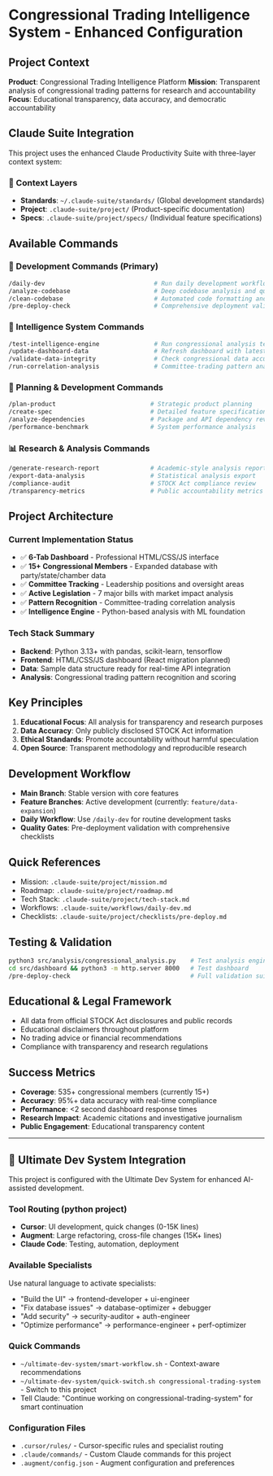 # Congressional Trading Intelligence System - Enhanced Configuration

## Project Context
**Product**: Congressional Trading Intelligence Platform
**Mission**: Transparent analysis of congressional trading patterns for research and accountability
**Focus**: Educational transparency, data accuracy, and democratic accountability

## Claude Suite Integration
This project uses the enhanced Claude Productivity Suite with three-layer context system:

### 📁 Context Layers
- **Standards**: `~/.claude-suite/standards/` (Global development standards)
- **Project**: `.claude-suite/project/` (Product-specific documentation)  
- **Specs**: `.claude-suite/project/specs/` (Individual feature specifications)

## Available Commands

### 🚀 Development Commands (Primary)
```bash
/daily-dev                              # Run daily development workflow
/analyze-codebase                       # Deep codebase analysis and quality check
/clean-codebase                         # Automated code formatting and cleanup
/pre-deploy-check                       # Comprehensive deployment validation
```

### 🔧 Intelligence System Commands
```bash
/test-intelligence-engine               # Run congressional analysis tests
/update-dashboard-data                  # Refresh dashboard with latest data
/validate-data-integrity                # Check congressional data accuracy
/run-correlation-analysis               # Committee-trading pattern analysis
```

### 🧠 Planning & Development Commands  
```bash
/plan-product                          # Strategic product planning
/create-spec                           # Detailed feature specifications
/analyze-dependencies                  # Package and API dependency review
/performance-benchmark                 # System performance analysis
```

### 📊 Research & Analysis Commands
```bash
/generate-research-report              # Academic-style analysis report
/export-data-analysis                  # Statistical analysis export
/compliance-audit                      # STOCK Act compliance review
/transparency-metrics                  # Public accountability metrics
```

## Project Architecture

### Current Implementation Status
- ✅ **6-Tab Dashboard** - Professional HTML/CSS/JS interface
- ✅ **15+ Congressional Members** - Expanded database with party/state/chamber data
- ✅ **Committee Tracking** - Leadership positions and oversight areas
- ✅ **Active Legislation** - 7 major bills with market impact analysis
- ✅ **Pattern Recognition** - Committee-trading correlation analysis
- ✅ **Intelligence Engine** - Python-based analysis with ML foundation

### Tech Stack Summary
- **Backend**: Python 3.13+ with pandas, scikit-learn, tensorflow
- **Frontend**: HTML/CSS/JS dashboard (React migration planned)
- **Data**: Sample data structure ready for real-time API integration
- **Analysis**: Congressional trading pattern recognition and scoring

## Key Principles
1. **Educational Focus**: All analysis for transparency and research purposes
2. **Data Accuracy**: Only publicly disclosed STOCK Act information
3. **Ethical Standards**: Promote accountability without harmful speculation
4. **Open Source**: Transparent methodology and reproducible research

## Development Workflow
- **Main Branch**: Stable version with core features
- **Feature Branches**: Active development (currently: `feature/data-expansion`)
- **Daily Workflow**: Use `/daily-dev` for routine development tasks
- **Quality Gates**: Pre-deployment validation with comprehensive checklists

## Quick References
- Mission: `.claude-suite/project/mission.md`
- Roadmap: `.claude-suite/project/roadmap.md`  
- Tech Stack: `.claude-suite/project/tech-stack.md`
- Workflows: `.claude-suite/workflows/daily-dev.md`
- Checklists: `.claude-suite/project/checklists/pre-deploy.md`

## Testing & Validation
```bash
python3 src/analysis/congressional_analysis.py    # Test analysis engine
cd src/dashboard && python3 -m http.server 8000   # Test dashboard
/pre-deploy-check                                 # Full validation suite
```

## Educational & Legal Framework
- All data from official STOCK Act disclosures and public records
- Educational disclaimers throughout platform
- No trading advice or financial recommendations
- Compliance with transparency and research regulations

## Success Metrics
- **Coverage**: 535+ congressional members (currently 15+)
- **Accuracy**: 95%+ data accuracy with real-time compliance
- **Performance**: <2 second dashboard response times
- **Research Impact**: Academic citations and investigative journalism
- **Public Engagement**: Educational transparency content
---

## 🚀 Ultimate Dev System Integration

This project is configured with the Ultimate Dev System for enhanced AI-assisted development.

### Tool Routing (python project)
- **Cursor**: UI development, quick changes (0-15K lines)
- **Augment**: Large refactoring, cross-file changes (15K+ lines)  
- **Claude Code**: Testing, automation, deployment

### Available Specialists
Use natural language to activate specialists:
- "Build the UI" → frontend-developer + ui-engineer
- "Fix database issues" → database-optimizer + debugger
- "Add security" → security-auditor + auth-engineer
- "Optimize performance" → performance-engineer + perf-optimizer

### Quick Commands
- `~/ultimate-dev-system/smart-workflow.sh` - Context-aware recommendations
- `~/ultimate-dev-system/quick-switch.sh congressional-trading-system` - Switch to this project
- Tell Claude: "Continue working on congressional-trading-system" for smart continuation

### Configuration Files
- `.cursor/rules/` - Cursor-specific rules and specialist routing
- `.claude/commands/` - Custom Claude commands for this project
- `.augment/config.json` - Augment configuration and preferences
